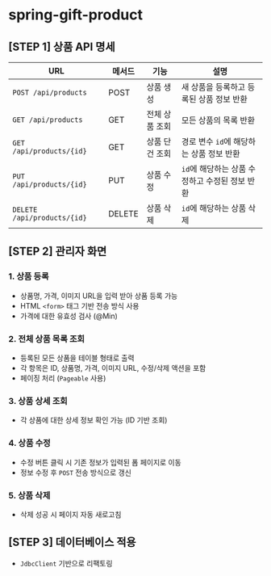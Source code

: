 # spring-gift-product

## [STEP 1] 상품 API 명세
| URL                         | 메서드 | 기능           | 설명                                          |
|-----------------------------|--------|----------------|-----------------------------------------------|
| `POST /api/products`        | POST   | 상품 생성      | 새 상품을 등록하고 등록된 상품 정보 반환   |
| `GET /api/products`         | GET    | 전체 상품 조회 | 모든 상품의 목록 반환                 |
| `GET /api/products/{id}`    | GET    | 상품 단건 조회 | 경로 변수 `id`에 해당하는 상품 정보 반환   |
| `PUT /api/products/{id}`    | PUT    | 상품 수정      | `id`에 해당하는 상품 수정하고 수정된 정보 반환 |
| `DELETE /api/products/{id}` | DELETE | 상품 삭제      | `id`에 해당하는 상품 삭제             |

## [STEP 2] 관리자 화면

### 1. 상품 등록
- 상품명, 가격, 이미지 URL을 입력 받아 상품 등록 가능
- HTML `<form>` 태그 기반 전송 방식 사용
- 가격에 대한 유효성 검사 (@Min)

### 2. 전체 상품 목록 조회
- 등록된 모든 상품을 테이블 형태로 출력
- 각 항목은 ID, 상품명, 가격, 이미지 URL, 수정/삭제 액션을 포함
- 페이징 처리 (`Pageable` 사용)

### 3. 상품 상세 조회
- 각 상품에 대한 상세 정보 확인 가능 (ID 기반 조회)

### 4. 상품 수정
- 수정 버튼 클릭 시 기존 정보가 입력된 폼 페이지로 이동
- 정보 수정 후 `POST` 전송 방식으로 갱신

### 5. 상품 삭제
- 삭제 성공 시 페이지 자동 새로고침


## [STEP 3] 데이터베이스 적용
- `JdbcClient` 기반으로 리팩토링